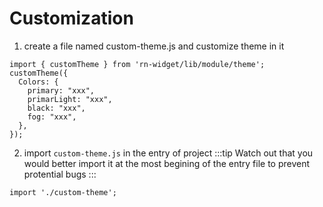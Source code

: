 # Customization

1. create a file named custom-theme.js and customize theme in it
   
  ```tsx title="custom-theme.js"
  import { customTheme } from 'rn-widget/lib/module/theme';
  customTheme({
    Colors: {
      primary: "xxx",
      primarLight: "xxx",
      black: "xxx",
      fog: "xxx",
    },
  });
  ```
2. import `custom-theme.js` in the entry of project
  :::tip
  Watch out that you would better import it at the most begining of the entry file to prevent protential bugs
  :::
  ```tsx title="index.js"
  import './custom-theme';
  ```